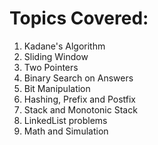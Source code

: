 # Topics Covered:

1. Kadane's Algorithm
2. Sliding Window
3. Two Pointers
4. Binary Search on Answers
5. Bit Manipulation
6. Hashing, Prefix and Postfix
7. Stack and Monotonic Stack
8. LinkedList problems
9. Math and Simulation